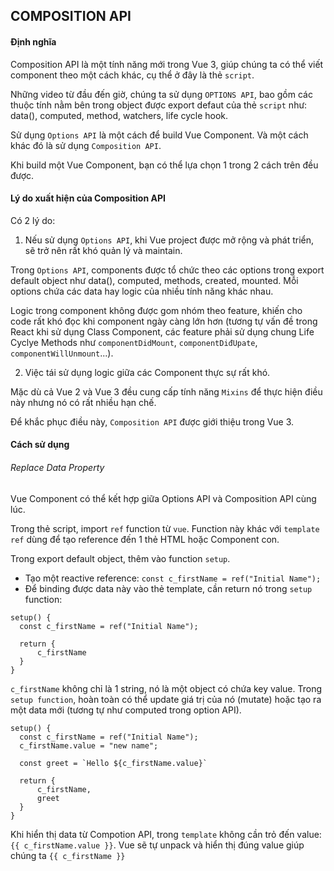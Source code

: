 ## COMPOSITION API

#### Định nghĩa

Composition API là một tính năng mới trong Vue 3, giúp chúng ta có thể viết component theo một cách khác, cụ thể ở đây là thẻ `script`.

Những video từ đầu đến giờ, chúng ta sử dụng `OPTIONS API`, bao gồm các thuộc tính nằm bên trong object được export defaut của thẻ `script` như: data(), computed, method, watchers, life cycle hook.

Sử dụng `Options API` là một cách để build Vue Component. Và một cách khác đó là sử dụng `Composition API`.

Khi build một Vue Component, bạn có thể lựa chọn 1 trong 2 cách trên đều được.

#### Lý do xuất hiện của Composition API

Có 2 lý do:

1. Nếu sử dụng `Options API`, khi Vue project được mở rộng và phát triển, sẽ trở nên rất khó quản lý và maintain.

Trong `Options API`, components được tổ chức theo các options trong export default object như data(), computed, methods, created, mounted. Mỗi options chứa các data hay logic của nhiều tính năng khác nhau.

Logic trong component không được gom nhóm theo feature, khiến cho code rất khó đọc khi component ngày càng lớn hơn (tương tự vấn đề trong React khi sử dụng Class Component, các feature phải sử dụng chung Life Cyclye Methods như `componentDidMount`, `componentDiđUpate`, `componentWillUnmount`...).

2. Việc tái sử dụng logic giữa các Component thực sự rất khó.

Mặc dù cả Vue 2 và Vue 3 đều cung cấp tính năng `Mixins` để thực hiện điều này nhưng nó có rất nhiều hạn chế.

Để khắc phục điều này, `Composition API` được giới thiệu trong Vue 3.

#### Cách sử dụng

###### Replace Data Property

Vue Component có thể kết hợp giữa Options API và Composition API cùng lúc.

Trong thẻ script, import `ref` function từ `vue`. Function này khác với `template ref` dùng để tạo reference đến 1 thẻ HTML hoặc Component con.

Trong export default object, thêm vào function `setup`.

- Tạo một reactive reference: `const c_firstName = ref("Initial Name");`
- Để binding được data này vào thẻ template, cần return nó trong `setup` function:

```
setup() {
  const c_firstName = ref("Initial Name");

  return {
      c_firstName
  }
}
```

`c_firstName` không chỉ là 1 string, nó là một object có chứa key value. Trong `setup function`, hoàn toàn có thể update giá trị của nó (mutate) hoặc tạo ra một data mới (tương tự như computed trong option API).

```
setup() {
  const c_firstName = ref("Initial Name");
  c_firstName.value = "new name";

  const greet = `Hello ${c_firstName.value}`

  return {
      c_firstName,
      greet
  }
}
```

Khi hiển thị data từ Compotion API, trong `template` không cần trỏ đến value: `{{ c_firstName.value }}`. Vue sẽ tự unpack và hiển thị đúng value giúp chúng ta `{{ c_firstName }}`
